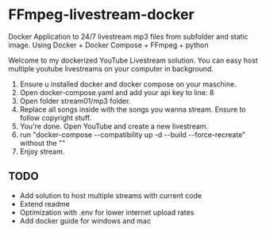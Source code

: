 # FFmpeg-livestream-docker
Docker Application to 24/7 livestream mp3 files from subfolder and static image. Using Docker + Docker Compose + FFmpeg + python 

Welcome to my dockerized YouTube Livestream solution. You can easy host multiple youtube livestreams on your computer in background.



1. Ensure u installed docker and docker compose on your maschine.
2. Open docker-compose.yaml and add your api key to line: 8
3. Open folder stream01/mp3 folder. 
4. Replace all songs inside with the songs you wanna stream. Ensure to follow copyright stuff.
5. You're done. Open YouTube and create a new livestream.
6. run "docker-compose --compatibility up -d --build --force-recreate" without the ""
7. Enjoy stream.



## TODO
- Add solution to host multiple streams with current code
- Extend readme
- Optimization with .env for lower internet upload rates
- Add docker guide for windows and mac
